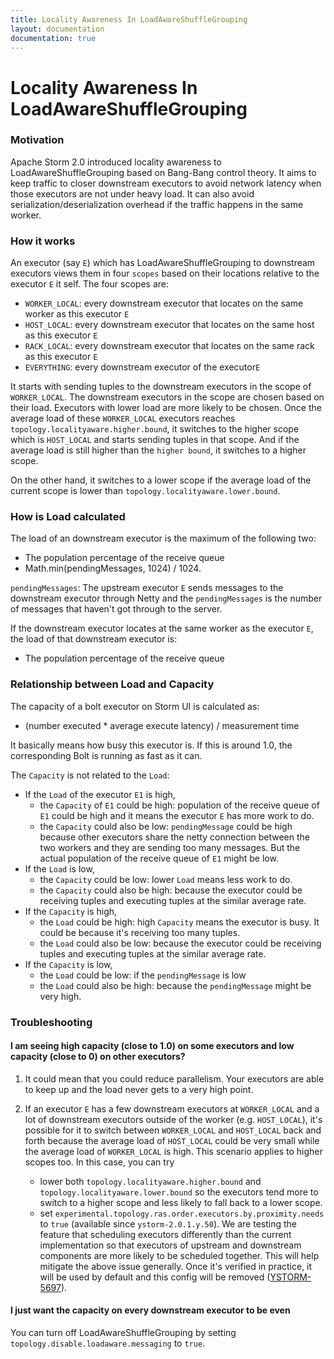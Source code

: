 ```yaml
---
title: Locality Awareness In LoadAwareShuffleGrouping
layout: documentation
documentation: true
---
```


# Locality Awareness In LoadAwareShuffleGrouping

### Motivation

Apache Storm 2.0 introduced locality awareness to LoadAwareShuffleGrouping based on Bang-Bang control theory. 
It aims to keep traffic to closer downstream executors to avoid network latency when those executors are not under heavy load. 
It can also avoid serialization/deserialization overhead if the traffic happens in the same worker.  

### How it works

An executor (say `E`) which has LoadAwareShuffleGrouping to downstream executors views them in four `scopes` based on their locations relative to the executor `E` it self. 
The four scopes are:

* `WORKER_LOCAL`: every downstream executor that locates on the same worker as this executor `E`
* `HOST_LOCAL`: every downstream executor that locates on the same host as this executor `E`
* `RACK_LOCAL`: every downstream executor that locates on the same rack as this executor `E`
* `EVERYTHING`: every downstream executor of the executor`E`

It starts with sending tuples to the downstream executors in the scope of `WORKER_LOCAL`. 
The downstream executors in the scope are chosen based on their load. Executors with lower load are more likely to be chosen.
Once the average load of these `WORKER_LOCAL` executors reaches `topology.localityaware.higher.bound`, 
it switches to the higher scope which is `HOST_LOCAL` and starts sending tuples in that scope. 
And if the average load is still higher than the `higher bound`, it switches to a higher scope.

On the other hand, it switches to a lower scope if the average load of the current scope is lower than `topology.localityaware.lower.bound`. 


### How is Load calculated

The load of an downstream executor is the maximum of the following two:

* The population percentage of the receive queue
* Math.min(pendingMessages, 1024) / 1024. 

`pendingMessages`: The upstream executor `E` sends messages to the downstream executor through Netty and the `pendingMessages` is the number of messages that haven't got through to the server.

If the downstream executor locates at the same worker as the executor `E`, the load of that downstream executor is:
* The population percentage of the receive queue

### Relationship between Load and Capacity

The capacity of a bolt executor on Storm UI is calculated as:
  * (number executed * average execute latency) / measurement time

It basically means how busy this executor is. If this is around 1.0, the corresponding Bolt is running as fast as it can. 

The `Capacity` is not related to the `Load`:

* If the `Load` of the executor `E1` is high, 
    * the `Capacity` of `E1` could be high: population of the receive queue of `E1` could be high and it means the executor `E` has more work to do.
    * the `Capacity` could also be low: `pendingMessage` could be high because other executors share the netty connection between the two workers and they are sending too many messages. But the actual population of the receive queue of `E1` might be low.
* If the `Load` is low,
    * the `Capacity` could be low: lower `Load` means less work to do. 
    * the `Capacity` could also be high: because the executor could be receiving tuples and executing tuples at the similar average rate.
* If the `Capacity` is high,
    * the `Load` could be high: high `Capacity` means the executor is busy. It could be because it's receiving too many tuples.
    * the `Load` could also be low: because the executor could be receiving tuples and executing tuples at the similar average rate.
* If the `Capacity` is low,
    * the `Load` could be low: if the `pendingMessage` is low
    * the `Load` could also be high: because the `pendingMessage` might be very high.


### Troubleshooting

#### I am seeing high capacity (close to 1.0) on some executors and low capacity (close to 0) on other executors?

1. It could mean that you could reduce parallelism. Your executors are able to keep up and the load never gets to a very high point.

2. If an executor `E` has a few downstream executors at `WORKER_LOCAL` and a lot of downstream executors outside of the worker (e.g. `HOST_LOCAL`), 
it's possible for it to switch between `WORKER_LOCAL` and `HOST_LOCAL` back and forth because the average load of `HOST_LOCAL` could be very small 
while the average load of `WORKER_LOCAL` is high. This scenario applies to higher scopes too. In this case, you can try
    * lower both `topology.localityaware.higher.bound` and `topology.localityaware.lower.bound` so the executors tend more to switch to a higher scope and less likely to fall back to a lower scope.
    * set `experimental.topology.ras.order.executors.by.proximity.needs` to `true` (available since `ystorm-2.0.1.y.50`). 
We are testing the feature that scheduling executors differently than the current implementation so that executors of upstream and downstream components are more likely to be scheduled together.
This will help mitigate the above issue generally. Once it's verified in practice, it will be used by default and this config will be removed ([YSTORM-5697](https://jira.ouroath.com/browse/YSTORM-5697)). 


#### I just want the capacity on every downstream executor to be even

You can turn off LoadAwareShuffleGrouping by setting `topology.disable.loadaware.messaging` to `true`.
